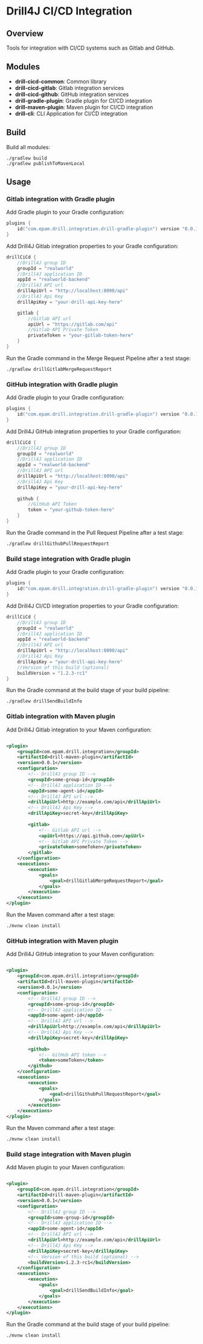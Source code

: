 # Drill4J CI/CD Integration 

## Overview

Tools for integration with CI/CD systems such as Gitlab and GitHub.

## Modules

- **drill-cicd-common**: Common library
- **drill-cicd-gitlab**: Gitlab integration services
- **drill-cicd-github**: GitHub integration services
- **drill-gradle-plugin**: Gradle plugin for CI/CD integration
- **drill-maven-plugin**: Maven plugin for CI/CD integration 
- **drill-cli**: CLI Application for CI/CD integration

## Build

Build all modules:
```shell
./gradlew build
./gradlew publishToMavenLocal
```

## Usage

### Gitlab integration with Gradle plugin

Add Gradle plugin to your Gradle configuration:
```kotlin
plugins {
    id("com.epam.drill.integration.drill-gradle-plugin") version "0.0.1"
}
```

Add Drill4J Gitlab integration properties to your Gradle configuration:

```kotlin
drillCiCd {
    //Drill4J group ID
    groupId = "realworld"
    //Drill4J application ID
    appId = "realworld-backend"
    //Drill4J API url
    drillApiUrl = "http://localhost:8090/api"
    //Drill4J Api Key
    drillApiKey = "your-drill-api-key-here"

    gitlab {
        //Gitlab API url
        apiUrl = "https://gitlab.com/api"
        //Gitlab API Private Token
        privateToken = "your-gitlab-token-here"
    }
}
```

Run the Gradle command in the Merge Request Pipeline after a test stage:
```shell
./gradlew drillGitlabMergeRequestReport
```

### GitHub integration with Gradle plugin

Add Gradle plugin to your Gradle configuration:

```kotlin
plugins {
    id("com.epam.drill.integration.drill-gradle-plugin") version "0.0.1"
}
```
Add Drill4J GitHub integration properties to your Gradle configuration:
```kotlin
drillCiCd {
    //Drill4J group ID
    groupId = "realworld"
    //Drill4J application ID
    appId = "realworld-backend"
    //Drill4J API url
    drillApiUrl = "http://localhost:8090/api"
    //Drill4J Api Key
    drillApiKey = "your-drill-api-key-here"
    
    github {
        //GitHub API Token
        token = "your-github-token-here"
    }
}
```

Run the Gradle command in the Pull Request Pipeline after a test stage:
```shell
./gradlew drillGithubPullRequestReport
```

### Build stage integration with Gradle plugin

Add Gradle plugin to your Gradle configuration:

```kotlin
plugins {
    id("com.epam.drill.integration.drill-gradle-plugin") version "0.0.1"
}
```
Add Drill4J CI/CD integration properties to your Gradle configuration:
```kotlin
drillCiCd {
    //Drill4J group ID
    groupId = "realworld"
    //Drill4J application ID
    appId = "realworld-backend"
    //Drill4J API url
    drillApiUrl = "http://localhost:8090/api"
    //Drill4J Api Key
    drillApiKey = "your-drill-api-key-here"
    //Version of this build (optional)
    buildVersion = "1.2.3-rc1"   
}
```

Run the Gradle command at the build stage of your build pipeline:
```shell
./gradlew drillSendBuildInfo
```


### Gitlab integration with Maven plugin

Add Drill4J Gitlab integration to your Maven configuration:

```xml

<plugin>
    <groupId>com.epam.drill.integration</groupId>
    <artifactId>drill-maven-plugin</artifactId>
    <version>0.0.1</version>
    <configuration>
        <!-- Drill4J group ID -->
        <groupId>some-group-id</groupId>
        <!-- Drill4J application ID -->
        <appId>some-agent-id</appId>
        <!-- Drill4J API url -->
        <drillApiUrl>http://example.com/api</drillApiUrl>
        <!-- Drill4J Api Key -->
        <drillApiKey>secret-key</drillApiKey>
        
        <gitlab>
            <!-- Gitlab API url -->
            <apiUrl>https://api.github.com</apiUrl>
            <!-- Gitlab API Private Token -->
            <privateToken>someToken</privateToken>
        </gitlab>
    </configuration>
    <executions>
        <execution>
            <goals>
                <goal>drillGitlabMergeRequestReport</goal>
            </goals>
        </execution>
    </executions>
</plugin>
```

Run the Maven command after a test stage:

```shell
./mvnw clean install
```

### GitHub integration with Maven plugin

Add Drill4J GitHub integration to your Maven configuration:

```xml

<plugin>
    <groupId>com.epam.drill.integration</groupId>
    <artifactId>drill-maven-plugin</artifactId>
    <version>0.0.1</version>
    <configuration>
        <!-- Drill4J group ID -->
        <groupId>some-group-id</groupId>
        <!-- Drill4J application ID -->
        <appId>some-agent-id</appId>
        <!-- Drill4J API url -->
        <drillApiUrl>http://example.com/api</drillApiUrl>
        <!-- Drill4J Api Key -->
        <drillApiKey>secret-key</drillApiKey>
        
        <github>
            <!-- GitHub API token -->
            <token>someToken</token>
        </github>
    </configuration>
    <executions>
        <execution>
            <goals>
                <goal>drillGithubPullRequestReport</goal>
            </goals>
        </execution>
    </executions>
</plugin>
```

Run the Maven command after a test stage:

```shell
./mvnw clean install
```

### Build stage integration with Maven plugin

Add Maven plugin to your Maven configuration:

```xml

<plugin>
    <groupId>com.epam.drill.integration</groupId>
    <artifactId>drill-maven-plugin</artifactId>
    <version>0.0.1</version>
    <configuration>
        <!-- Drill4J group ID -->
        <groupId>some-group-id</groupId>
        <!-- Drill4J application ID -->
        <appId>some-agent-id</appId>
        <!-- Drill4J API url -->
        <drillApiUrl>http://example.com/api</drillApiUrl>
        <!-- Drill4J Api Key -->
        <drillApiKey>secret-key</drillApiKey>
        <!-- Version of this build (optional) -->
        <buildVersion>1.2.3-rc1</buildVersion>
    </configuration>
    <executions>
        <execution>
            <goals>
                <goal>drillSendBuildInfo</goal>
            </goals>
        </execution>
    </executions>
</plugin>
```

Run the Gradle command at the build stage of your build pipeline:

```shell
./mvnw clean install
```
